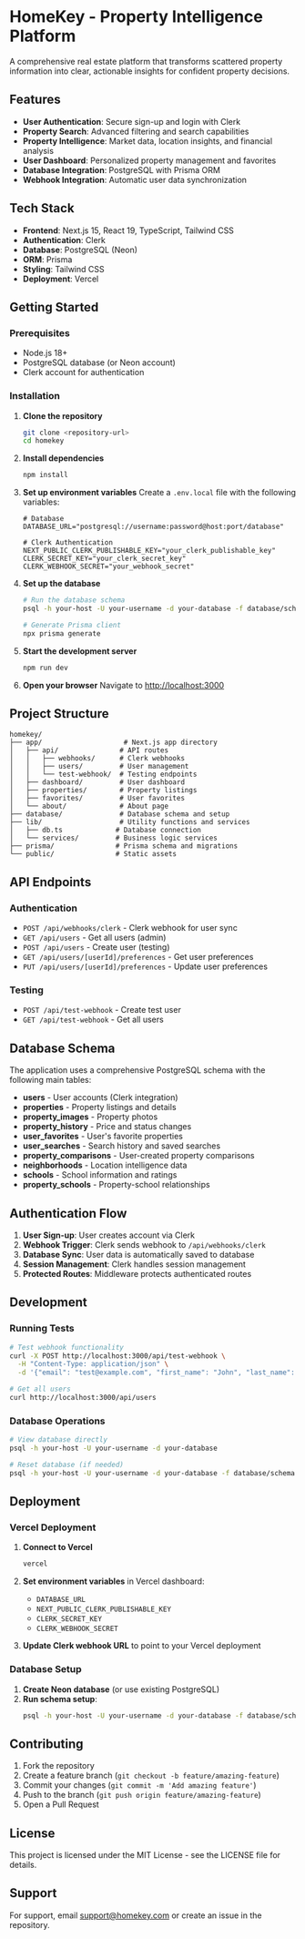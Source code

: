 # HomeKey - Property Intelligence Platform

A comprehensive real estate platform that transforms scattered property information into clear, actionable insights for confident property decisions.

## Features

- **User Authentication**: Secure sign-up and login with Clerk
- **Property Search**: Advanced filtering and search capabilities
- **Property Intelligence**: Market data, location insights, and financial analysis
- **User Dashboard**: Personalized property management and favorites
- **Database Integration**: PostgreSQL with Prisma ORM
- **Webhook Integration**: Automatic user data synchronization

## Tech Stack

- **Frontend**: Next.js 15, React 19, TypeScript, Tailwind CSS
- **Authentication**: Clerk
- **Database**: PostgreSQL (Neon)
- **ORM**: Prisma
- **Styling**: Tailwind CSS
- **Deployment**: Vercel

## Getting Started

### Prerequisites

- Node.js 18+
- PostgreSQL database (or Neon account)
- Clerk account for authentication

### Installation

1. **Clone the repository**

   ```bash
   git clone <repository-url>
   cd homekey
   ```

2. **Install dependencies**

   ```bash
   npm install
   ```

3. **Set up environment variables**
   Create a `.env.local` file with the following variables:

   ```env
   # Database
   DATABASE_URL="postgresql://username:password@host:port/database"

   # Clerk Authentication
   NEXT_PUBLIC_CLERK_PUBLISHABLE_KEY="your_clerk_publishable_key"
   CLERK_SECRET_KEY="your_clerk_secret_key"
   CLERK_WEBHOOK_SECRET="your_webhook_secret"
   ```

4. **Set up the database**

   ```bash
   # Run the database schema
   psql -h your-host -U your-username -d your-database -f database/schema.sql

   # Generate Prisma client
   npx prisma generate
   ```

5. **Start the development server**

   ```bash
   npm run dev
   ```

6. **Open your browser**
   Navigate to [http://localhost:3000](http://localhost:3000)

## Project Structure

```
homekey/
├── app/                    # Next.js app directory
│   ├── api/               # API routes
│   │   ├── webhooks/      # Clerk webhooks
│   │   ├── users/         # User management
│   │   └── test-webhook/  # Testing endpoints
│   ├── dashboard/         # User dashboard
│   ├── properties/        # Property listings
│   ├── favorites/         # User favorites
│   └── about/             # About page
├── database/              # Database schema and setup
├── lib/                   # Utility functions and services
│   ├── db.ts             # Database connection
│   └── services/         # Business logic services
├── prisma/               # Prisma schema and migrations
└── public/               # Static assets
```

## API Endpoints

### Authentication

- `POST /api/webhooks/clerk` - Clerk webhook for user sync
- `GET /api/users` - Get all users (admin)
- `POST /api/users` - Create user (testing)
- `GET /api/users/[userId]/preferences` - Get user preferences
- `PUT /api/users/[userId]/preferences` - Update user preferences

### Testing

- `POST /api/test-webhook` - Create test user
- `GET /api/test-webhook` - Get all users

## Database Schema

The application uses a comprehensive PostgreSQL schema with the following main tables:

- **users** - User accounts (Clerk integration)
- **properties** - Property listings and details
- **property_images** - Property photos
- **property_history** - Price and status changes
- **user_favorites** - User's favorite properties
- **user_searches** - Search history and saved searches
- **property_comparisons** - User-created property comparisons
- **neighborhoods** - Location intelligence data
- **schools** - School information and ratings
- **property_schools** - Property-school relationships

## Authentication Flow

1. **User Sign-up**: User creates account via Clerk
2. **Webhook Trigger**: Clerk sends webhook to `/api/webhooks/clerk`
3. **Database Sync**: User data is automatically saved to database
4. **Session Management**: Clerk handles session management
5. **Protected Routes**: Middleware protects authenticated routes

## Development

### Running Tests

```bash
# Test webhook functionality
curl -X POST http://localhost:3000/api/test-webhook \
  -H "Content-Type: application/json" \
  -d '{"email": "test@example.com", "first_name": "John", "last_name": "Doe"}'

# Get all users
curl http://localhost:3000/api/users
```

### Database Operations

```bash
# View database directly
psql -h your-host -U your-username -d your-database

# Reset database (if needed)
psql -h your-host -U your-username -d your-database -f database/schema.sql
```

## Deployment

### Vercel Deployment

1. **Connect to Vercel**

   ```bash
   vercel
   ```

2. **Set environment variables** in Vercel dashboard:

   - `DATABASE_URL`
   - `NEXT_PUBLIC_CLERK_PUBLISHABLE_KEY`
   - `CLERK_SECRET_KEY`
   - `CLERK_WEBHOOK_SECRET`

3. **Update Clerk webhook URL** to point to your Vercel deployment

### Database Setup

1. **Create Neon database** (or use existing PostgreSQL)
2. **Run schema setup**:
   ```bash
   psql -h your-host -U your-username -d your-database -f database/schema.sql
   ```

## Contributing

1. Fork the repository
2. Create a feature branch (`git checkout -b feature/amazing-feature`)
3. Commit your changes (`git commit -m 'Add amazing feature'`)
4. Push to the branch (`git push origin feature/amazing-feature`)
5. Open a Pull Request

## License

This project is licensed under the MIT License - see the LICENSE file for details.

## Support

For support, email support@homekey.com or create an issue in the repository.
